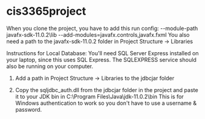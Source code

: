 # cis3365project
When you clone the project, you have to add this run config: --module-path javafx-sdk-11.0.2\lib --add-modules=javafx.controls,javafx.fxml
You also need a path to the javafx-sdk-11.0.2 folder in Project Structure -> Libraries

Instructions for Local Database: You'll need SQL Server Express installed on your laptop, since this uses SQL Express.
The SQLEXPRESS service should also be running on your computer.

1. Add a path in Project Structure -> Libraries to the jdbcjar folder

2. Copy the sqljdbc_auth.dll from the jdbcjar folder in the project and paste it to your JDK bin in C:\Program Files\Java\jdk-11.0.2\bin
   This is for Windows authentication to work so you don't have to use a username & password. 
